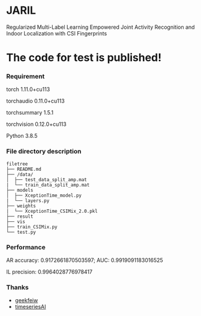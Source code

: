 # JARIL
Regularized Multi-Label Learning Empowered Joint Activity Recognition and Indoor Localization with CSI Fingerprints

# The code for test is published!

### Requirement

torch                              1.11.0+cu113

torchaudio                         0.11.0+cu113

torchsummary                       1.5.1

torchvision                        0.12.0+cu113

Python                             3.8.5

### File directory description

```
filetree 
├── README.md
├── /data/
│  ├── test_data_split_amp.mat
|  └── train_data_split_amp.mat
├── models
│  ├── XceptionTime_model.py
|  └── layers.py
├── weights
|  └── XceptionTime_CSIMix_2.0.pkl
├── result
├── vis
├── train_CSIMix.py
└── test.py

```

### Performance

AR accuracy: 0.9172661870503597; AUC: 0.9919091183016525

IL precision: 0.9964028776978417

### Thanks


- [geekfeiw](https://github.com/geekfeiw/ARIL)
- [timeseriesAI](https://github.com/timeseriesAI/tsai)
